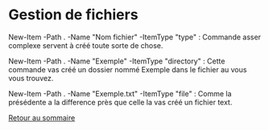 # Gestion de fichiers
New-Item -Path . -Name "Nom fichier" -ItemType "type" : Commande asser complexe servent à créé toute
sorte de chose.

New-Item -Path . -Name "Exemple" -ItemType "directory" : Cette commande vas créé un dossier nommé Exemple
dans le fichier au vous vous trouvez.

New-Item -Path . -Name "Exemple.txt" -ItemType "file" : Comme la présédente a la difference près que
celle la vas créé un fichier text.

[Retour au sommaire](https://github.com/Malo44490/Powershell/blob/main/README.md#sommaire)
